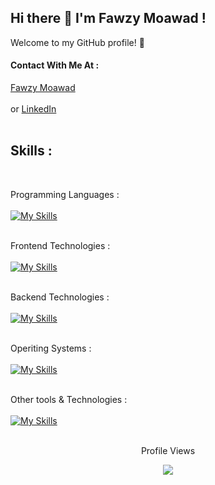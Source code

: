 ## Hi there 👋 I'm Fawzy Moawad !   
Welcome to my GitHub profile! 🌟
#### Contact With Me At :
<a href="https://fawzymoawad.com/">Fawzy Moawad</a><br />
<br />
or <a href="https://www.linkedin.com/in/fawzy-moawad/">LinkedIn</a><br />
<br />
## Skills :
<br />

Programming Languages :<br />
<br />
[![My Skills](https://skillicons.dev/icons?i=html,css,sass,js,cs,py,swift)](https://skillicons.dev)
<br />
<br />

Frontend Technologies :<br />
<br />
[![My Skills](https://skillicons.dev/icons?i=bootstrap,tailwind,react,nextjs,jquery,pug)](https://skillicons.dev)
<br />
<br />

Backend Technologies :<br />
<br />
[![My Skills](https://skillicons.dev/icons?i=nodejs,mongodb,mysql)](https://skillicons.dev)
<br />
<br />

Operiting Systems :<br />
<br />
[![My Skills](https://skillicons.dev/icons?i=linux,kali,ubuntu,windows,apple)](https://skillicons.dev)
<br />
<br />

Other tools & Technologies :<br />
<br />
[![My Skills](https://skillicons.dev/icons?i=bash,powershell,vscode,visualstudio,androidstudio,pycharm,git,github,githubactions,gitlab,docker,kubernetes,ansible,redhat,npm,yarn,wordpress,postman,aws,docker,dotnet,vim,vercel,stackoverflow,codepen,raspberrypi,discord,notion,obsidian,ableton)](https://skillicons.dev)
<br />
<br />

<div align="center">
  <p align="center">Profile Views</p>
  <img src="https://profile-counter.glitch.me/Fawzy-Moawad/count.svg?"  />
</div>
